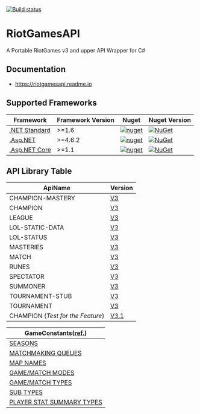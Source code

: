 [![Build status](https://ci.appveyor.com/api/projects/status/ktka9cfk1rxe2mt3?svg=true)](https://ci.appveyor.com/project/msx752/riotgamesapi)

# RiotGamesAPI
A Portable RiotGames v3 and upper API Wrapper for C#

## Documentation
- https://riotgamesapi.readme.io

## Supported Frameworks
Framework | Framework Version | Nuget | Nuget Version
--- | --- | --- | ---
[.NET Standard](https://github.com/msx752/RiotGamesAPI/tree/master/RiotGamesApi) | >=1.6 | [![nuget](https://img.shields.io/badge/Nuget-RiotGamesAPI-brightgreen.svg?style=flat&maxAge=259200)](https://www.nuget.org/packages/RiotGamesAPI) | [![NuGet](https://img.shields.io/nuget/v/RiotGamesAPI.svg)](https://www.nuget.org/packages/RiotGamesAPI)
[.Asp.NET](https://github.com/msx752/RiotGamesAPI/tree/master/RiotGamesApi) | >=4.6.2 | [![nuget](https://img.shields.io/badge/Nuget-RiotGamesAPI-brightgreen.svg?style=flat&maxAge=259200)](https://www.nuget.org/packages/RiotGamesAPI) | [![NuGet](https://img.shields.io/nuget/v/RiotGamesAPI.svg)](https://www.nuget.org/packages/RiotGamesAPI)
[.Asp.NET Core](https://github.com/msx752/RiotGamesAPI/tree/master/RiotGamesApi) | >=1.1 | [![nuget](https://img.shields.io/badge/Nuget-RiotGamesAPI-brightgreen.svg?style=flat&maxAge=259200)](https://www.nuget.org/packages/RiotGamesAPI) | [![NuGet](https://img.shields.io/nuget/v/RiotGamesAPI.svg)](https://www.nuget.org/packages/RiotGamesAPI)

## API Library Table
ApiName | Version
--- | ---
CHAMPION-MASTERY | [V3](https://github.com/msx752/RiotGamesApi/tree/master/RiotGamesApi/Libraries/Lol/v3/NonStaticEndPoints/ChampionMastery)
CHAMPION | [V3](https://github.com/msx752/RiotGamesApi/tree/master/RiotGamesApi/Libraries/Lol/v3/NonStaticEndPoints/Champion)
LEAGUE | [V3](https://github.com/msx752/RiotGamesApi/tree/master/RiotGamesApi/Libraries/Lol/v3/NonStaticEndPoints/League)
LOL-STATIC-DATA  | [V3](https://github.com/msx752/RiotGamesApi/tree/master/RiotGamesApi/Libraries/Lol/v3/StaticEndPoints)
LOL-STATUS | [V3](https://github.com/msx752/RiotGamesApi/tree/master/RiotGamesApi/Libraries/Lol/v3/StatusEndPoints)
MASTERIES | [V3](https://github.com/msx752/RiotGamesApi/tree/master/RiotGamesApi/Libraries/Lol/v3/NonStaticEndPoints/Mastery)
MATCH | [V3](https://github.com/msx752/RiotGamesApi/tree/master/RiotGamesApi/Libraries/Lol/v3/NonStaticEndPoints/Match)
RUNES | [V3](https://github.com/msx752/RiotGamesApi/tree/master/RiotGamesApi/Libraries/Lol/v3/NonStaticEndPoints/Rune)
SPECTATOR | [V3](https://github.com/msx752/RiotGamesApi/tree/master/RiotGamesApi/Libraries/Lol/v3/NonStaticEndPoints/Spectator)
SUMMONER | [V3](https://github.com/msx752/RiotGamesApi/tree/master/RiotGamesApi/Libraries/Lol/v3/NonStaticEndPoints/Summoner)
TOURNAMENT-STUB| [V3](https://github.com/msx752/RiotGamesApi/tree/master/RiotGamesApi/Libraries/Lol/v3/TournamentEndPoints)
TOURNAMENT | [V3](https://github.com/msx752/RiotGamesApi/tree/master/RiotGamesApi/Libraries/Lol/v3/TournamentEndPoints)
CHAMPION (*Test for the Feature*) | [V3.1](https://github.com/msx752/RiotGamesApi/tree/master/RiotGamesApi/Libraries/Lol/v31/NonStaticEndPoints/Champion)

GameConstants([ref.](https://developer.riotgames.com/game-constants.html)) |
--- |
[SEASONS](https://github.com/msx752/RiotGamesApi/tree/master/RiotGamesApi/Libraries/Lol/Enums/GameConstants/Season.cs) |
[MATCHMAKING QUEUES](https://github.com/msx752/RiotGamesApi/tree/master/RiotGamesApi/Libraries/Lol/Enums/GameConstants/MatchMakingQueue.cs) |
[MAP NAMES](https://github.com/msx752/RiotGamesApi/tree/master/RiotGamesApi/Libraries/Lol/Enums/GameConstants/MapName.cs) |
[GAME/MATCH MODES](https://github.com/msx752/RiotGamesApi/tree/master/RiotGamesApi/Libraries/Lol/Enums/GameConstants/GameMatchMode.cs) |
[GAME/MATCH TYPES](https://github.com/msx752/RiotGamesApi/tree/master/RiotGamesApi/Libraries/Lol/Enums/GameConstants/GameMatchType.cs) |
[SUB TYPES](https://github.com/msx752/RiotGamesApi/tree/master/RiotGamesApi/Libraries/Lol/Enums/GameConstants/SubType.cs) |
[PLAYER STAT SUMMARY TYPES](https://github.com/msx752/RiotGamesApi/tree/master/RiotGamesApi/Libraries/Lol/Enums/GameConstants/PlayerStatSummaryType.cs) |
